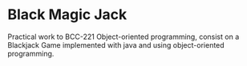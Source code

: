 # Black Magic Jack

Practical work to BCC-221 Object-oriented programming, consist on a Blackjack Game implemented with java and using object-oriented programming.
